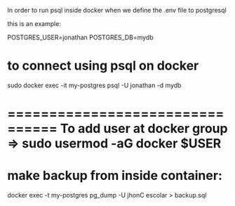 In order to run psql inside docker when we define the .env file to postgresql

this is an example:

POSTGRES_USER=jonathan
POSTGRES_DB=mydb

# to connect using psql on docker
sudo docker exec -it my-postgres psql -U jonathan -d mydb



================================
To add user at docker group
=> sudo usermod -aG docker $USER
================================

# make backup from inside container:

docker exec -t my-postgres pg_dump -U jhonC escolar > backup.sql
